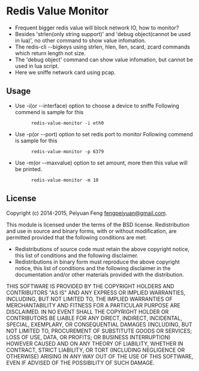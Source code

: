 # Redis Value Monitor 

* Frequent bigger redis value will block network IO, how to monitor?
* Besides 'strlen(only string support)' and 'debug object(cannot be used in lua)', no other command to show value infomation.
* The redis-cli --bigkeys using strlen, hlen, llen, scard, zcard commands which return length not size.
* The 'debug object' command can show value infomation, but cannot be used in lua script.
* Here we sniffe network card using pcap. 

## Usage

* Use -i(or --interface) option to choose a device to sniffe
  Following commend is sample for this 
	
			redis-value-monitor -i eth0	
* Use -p(or --port) option to set redis port to monitor
  Following commend is sample for this 
	
			redis-value-monitor -p 6379	
* Use -m(or --maxvalue) option to set amount, more then this value will be printed. 

			redis-value-monitor -m 10	

## License

Copyright (c) 2014-2015, Peiyuan Feng <fengpeiyuan@gmail.com>.

This module is licensed under the terms of the BSD license.
Redistribution and use in source and binary forms, with or without
modification, are permitted provided that the following conditions
are met:

* Redistributions of source code must retain the above copyright notice, this list of conditions and the following disclaimer.
* Redistributions in binary form must reproduce the above copyright notice, this list of conditions and the following disclaimer in the documentation and/or other materials provided with the distribution.

THIS SOFTWARE IS PROVIDED BY THE COPYRIGHT HOLDERS AND CONTRIBUTORS
"AS IS" AND ANY EXPRESS OR IMPLIED WARRANTIES, INCLUDING, BUT NOT
LIMITED TO, THE IMPLIED WARRANTIES OF MERCHANTABILITY AND FITNESS FOR
A PARTICULAR PURPOSE ARE DISCLAIMED. IN NO EVENT SHALL THE COPYRIGHT
HOLDER OR CONTRIBUTORS BE LIABLE FOR ANY DIRECT, INDIRECT, INCIDENTAL,
SPECIAL, EXEMPLARY, OR CONSEQUENTIAL DAMAGES (INCLUDING, BUT NOT LIMITED
TO, PROCUREMENT OF SUBSTITUTE GOODS OR SERVICES; LOSS OF USE, DATA, OR
PROFITS; OR BUSINESS INTERRUPTION) HOWEVER CAUSED AND ON ANY THEORY OF
LIABILITY, WHETHER IN CONTRACT, STRICT LIABILITY, OR TORT (INCLUDING
NEGLIGENCE OR OTHERWISE) ARISING IN ANY WAY OUT OF THE USE OF THIS
SOFTWARE, EVEN IF ADVISED OF THE POSSIBILITY OF SUCH DAMAGE.
